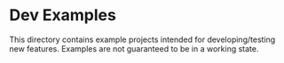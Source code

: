 # Dev Examples
This directory contains example projects intended for developing/testing new features. Examples are not guaranteed to be in a working state.
 